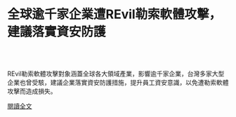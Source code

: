 # 全球逾千家企業遭REvil勒索軟體攻擊，建議落實資安防護

<!--more-->
<!--458-->
<br><br/>

REvil勒索軟體攻擊對象涵蓋全球各大領域產業，影響逾千家企業，台灣多家大型企業也曾受駭，建議企業落實資安防護措施，提升員工資安意識，以免遭勒索軟體攻擊而造成損失。


[閱讀全文](https://www.twcert.org.tw/tw/cp-104-4852-8fd02-1.html)


